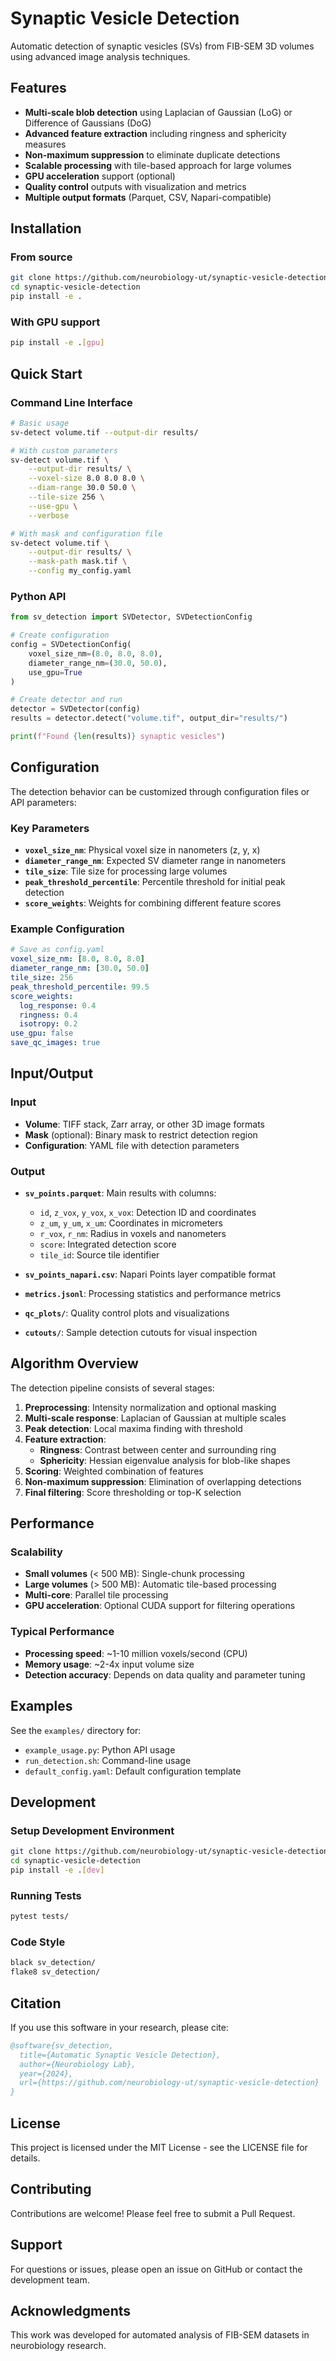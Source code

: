 # Synaptic Vesicle Detection

Automatic detection of synaptic vesicles (SVs) from FIB-SEM 3D volumes using advanced image analysis techniques.

## Features

- **Multi-scale blob detection** using Laplacian of Gaussian (LoG) or Difference of Gaussians (DoG)
- **Advanced feature extraction** including ringness and sphericity measures
- **Non-maximum suppression** to eliminate duplicate detections
- **Scalable processing** with tile-based approach for large volumes
- **GPU acceleration** support (optional)
- **Quality control** outputs with visualization and metrics
- **Multiple output formats** (Parquet, CSV, Napari-compatible)

## Installation

### From source

```bash
git clone https://github.com/neurobiology-ut/synaptic-vesicle-detection.git
cd synaptic-vesicle-detection
pip install -e .
```

### With GPU support

```bash
pip install -e .[gpu]
```

## Quick Start

### Command Line Interface

```bash
# Basic usage
sv-detect volume.tif --output-dir results/

# With custom parameters
sv-detect volume.tif \
    --output-dir results/ \
    --voxel-size 8.0 8.0 8.0 \
    --diam-range 30.0 50.0 \
    --tile-size 256 \
    --use-gpu \
    --verbose

# With mask and configuration file
sv-detect volume.tif \
    --output-dir results/ \
    --mask-path mask.tif \
    --config my_config.yaml
```

### Python API

```python
from sv_detection import SVDetector, SVDetectionConfig

# Create configuration
config = SVDetectionConfig(
    voxel_size_nm=(8.0, 8.0, 8.0),
    diameter_range_nm=(30.0, 50.0),
    use_gpu=True
)

# Create detector and run
detector = SVDetector(config)
results = detector.detect("volume.tif", output_dir="results/")

print(f"Found {len(results)} synaptic vesicles")
```

## Configuration

The detection behavior can be customized through configuration files or API parameters:

### Key Parameters

- **`voxel_size_nm`**: Physical voxel size in nanometers (z, y, x)
- **`diameter_range_nm`**: Expected SV diameter range in nanometers
- **`tile_size`**: Tile size for processing large volumes
- **`peak_threshold_percentile`**: Percentile threshold for initial peak detection
- **`score_weights`**: Weights for combining different feature scores

### Example Configuration

```yaml
# Save as config.yaml
voxel_size_nm: [8.0, 8.0, 8.0]
diameter_range_nm: [30.0, 50.0]
tile_size: 256
peak_threshold_percentile: 99.5
score_weights:
  log_response: 0.4
  ringness: 0.4
  isotropy: 0.2
use_gpu: false
save_qc_images: true
```

## Input/Output

### Input

- **Volume**: TIFF stack, Zarr array, or other 3D image formats
- **Mask** (optional): Binary mask to restrict detection region
- **Configuration**: YAML file with detection parameters

### Output

- **`sv_points.parquet`**: Main results with columns:
  - `id`, `z_vox`, `y_vox`, `x_vox`: Detection ID and coordinates
  - `z_um`, `y_um`, `x_um`: Coordinates in micrometers
  - `r_vox`, `r_nm`: Radius in voxels and nanometers
  - `score`: Integrated detection score
  - `tile_id`: Source tile identifier

- **`sv_points_napari.csv`**: Napari Points layer compatible format
- **`metrics.jsonl`**: Processing statistics and performance metrics
- **`qc_plots/`**: Quality control plots and visualizations
- **`cutouts/`**: Sample detection cutouts for visual inspection

## Algorithm Overview

The detection pipeline consists of several stages:

1. **Preprocessing**: Intensity normalization and optional masking
2. **Multi-scale response**: Laplacian of Gaussian at multiple scales
3. **Peak detection**: Local maxima finding with threshold
4. **Feature extraction**:
   - **Ringness**: Contrast between center and surrounding ring
   - **Sphericity**: Hessian eigenvalue analysis for blob-like shapes
5. **Scoring**: Weighted combination of features
6. **Non-maximum suppression**: Elimination of overlapping detections
7. **Final filtering**: Score thresholding or top-K selection

## Performance

### Scalability

- **Small volumes** (< 500 MB): Single-chunk processing
- **Large volumes** (> 500 MB): Automatic tile-based processing
- **Multi-core**: Parallel tile processing
- **GPU acceleration**: Optional CUDA support for filtering operations

### Typical Performance

- **Processing speed**: ~1-10 million voxels/second (CPU)
- **Memory usage**: ~2-4x input volume size
- **Detection accuracy**: Depends on data quality and parameter tuning

## Examples

See the `examples/` directory for:

- `example_usage.py`: Python API usage
- `run_detection.sh`: Command-line usage
- `default_config.yaml`: Default configuration template

## Development

### Setup Development Environment

```bash
git clone https://github.com/neurobiology-ut/synaptic-vesicle-detection.git
cd synaptic-vesicle-detection
pip install -e .[dev]
```

### Running Tests

```bash
pytest tests/
```

### Code Style

```bash
black sv_detection/
flake8 sv_detection/
```

## Citation

If you use this software in your research, please cite:

```bibtex
@software{sv_detection,
  title={Automatic Synaptic Vesicle Detection},
  author={Neurobiology Lab},
  year={2024},
  url={https://github.com/neurobiology-ut/synaptic-vesicle-detection}
}
```

## License

This project is licensed under the MIT License - see the LICENSE file for details.

## Contributing

Contributions are welcome! Please feel free to submit a Pull Request.

## Support

For questions or issues, please open an issue on GitHub or contact the development team.

## Acknowledgments

This work was developed for automated analysis of FIB-SEM datasets in neurobiology research.
